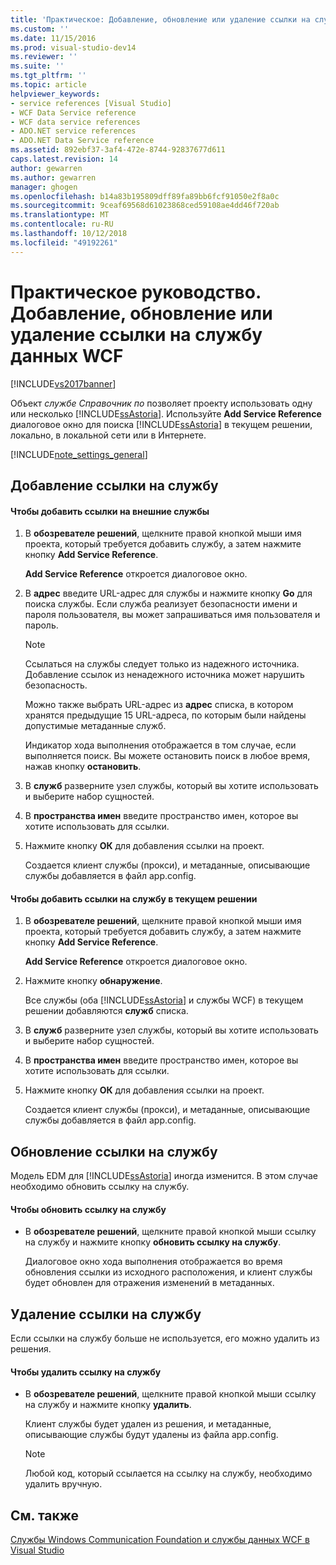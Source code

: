 ```yaml
---
title: 'Практическое: Добавление, обновление или удаление ссылки на службы данных WCF | Документация Майкрософт'
ms.custom: ''
ms.date: 11/15/2016
ms.prod: visual-studio-dev14
ms.reviewer: ''
ms.suite: ''
ms.tgt_pltfrm: ''
ms.topic: article
helpviewer_keywords:
- service references [Visual Studio]
- WCF Data Service reference
- WCF data service references
- ADO.NET service references
- ADO.NET Data Service reference
ms.assetid: 892ebf37-3af4-472e-8744-92837677d611
caps.latest.revision: 14
author: gewarren
ms.author: gewarren
manager: ghogen
ms.openlocfilehash: b14a83b195809dff89fa89bb6fcf91050e2f8a0c
ms.sourcegitcommit: 9ceaf69568d61023868ced59108ae4dd46f720ab
ms.translationtype: MT
ms.contentlocale: ru-RU
ms.lasthandoff: 10/12/2018
ms.locfileid: "49192261"
---
```

# <a name="how-to-add-update-or-remove-a-wcf-data-service-reference"></a>Практическое руководство. Добавление, обновление или удаление ссылки на службу данных WCF
[!INCLUDE[vs2017banner](../includes/vs2017banner.md)]

  
Объект *службе Справочник по* позволяет проекту использовать одну или несколько [!INCLUDE[ssAstoria](../includes/ssastoria-md.md)]. Используйте **Add Service Reference** диалоговое окно для поиска [!INCLUDE[ssAstoria](../includes/ssastoria-md.md)] в текущем решении, локально, в локальной сети или в Интернете.  
  
 [!INCLUDE[note_settings_general](../includes/note-settings-general-md.md)]  
  
## <a name="adding-a-service-reference"></a>Добавление ссылки на службу  
  
#### <a name="to-add-a-reference-to-an-external-service"></a>Чтобы добавить ссылки на внешние службы  
  
1.  В **обозревателе решений**, щелкните правой кнопкой мыши имя проекта, который требуется добавить службу, а затем нажмите кнопку **Add Service Reference**.  
  
     **Add Service Reference** откроется диалоговое окно.  
  
2.  В **адрес** введите URL-адрес для службы и нажмите кнопку **Go** для поиска службы. Если служба реализует безопасности имени и пароля пользователя, вы может запрашиваться имя пользователя и пароль.  
  
    > [!NOTE]
    >  Ссылаться на службы следует только из надежного источника. Добавление ссылок из ненадежного источника может нарушить безопасность.  
  
     Можно также выбрать URL-адрес из **адрес** списка, в котором хранятся предыдущие 15 URL-адреса, по которым были найдены допустимые метаданные служб.  
  
     Индикатор хода выполнения отображается в том случае, если выполняется поиск. Вы можете остановить поиск в любое время, нажав кнопку **остановить**.  
  
3.  В **служб** разверните узел службы, который вы хотите использовать и выберите набор сущностей.  
  
4.  В **пространства имен** введите пространство имен, которое вы хотите использовать для ссылки.  
  
5.  Нажмите кнопку **ОК** для добавления ссылки на проект.  
  
     Создается клиент службы (прокси), и метаданные, описывающие службы добавляется в файл app.config.  
  
#### <a name="to-add-a-reference-to-a-service-in-the-current-solution"></a>Чтобы добавить ссылки на службу в текущем решении  
  
1.  В **обозревателе решений**, щелкните правой кнопкой мыши имя проекта, который требуется добавить службу, а затем нажмите кнопку **Add Service Reference**.  
  
     **Add Service Reference** откроется диалоговое окно.  
  
2.  Нажмите кнопку **обнаружение**.  
  
     Все службы (оба [!INCLUDE[ssAstoria](../includes/ssastoria-md.md)] и службы WCF) в текущем решении добавляются **служб** списка.  
  
3.  В **служб** разверните узел службы, который вы хотите использовать и выберите набор сущностей.  
  
4.  В **пространства имен** введите пространство имен, которое вы хотите использовать для ссылки.  
  
5.  Нажмите кнопку **ОК** для добавления ссылки на проект.  
  
     Создается клиент службы (прокси), и метаданные, описывающие службы добавляется в файл app.config.  
  
## <a name="updating-a-service-reference"></a>Обновление ссылки на службу  
 Модель EDM для [!INCLUDE[ssAstoria](../includes/ssastoria-md.md)] иногда изменится. В этом случае необходимо обновить ссылку на службу.  
  
#### <a name="to-update-a-service-reference"></a>Чтобы обновить ссылку на службу  
  
-   В **обозревателе решений**, щелкните правой кнопкой мыши ссылку на службу и нажмите кнопку **обновить ссылку на службу**.  
  
     Диалоговое окно хода выполнения отображается во время обновления ссылки из исходного расположения, и клиент службы будет обновлен для отражения изменений в метаданных.  
  
## <a name="removing-a-service-reference"></a>Удаление ссылки на службу  
 Если ссылки на службу больше не используется, его можно удалить из решения.  
  
#### <a name="to-remove-a-service-reference"></a>Чтобы удалить ссылку на службу  
  
-   В **обозревателе решений**, щелкните правой кнопкой мыши ссылку на службу и нажмите кнопку **удалить**.  
  
     Клиент службы будет удален из решения, и метаданные, описывающие службы будут удалены из файла app.config.  
  
    > [!NOTE]
    >  Любой код, который ссылается на ссылку на службу, необходимо удалить вручную.  
  
## <a name="see-also"></a>См. также  
 [Службы Windows Communication Foundation и службы данных WCF в Visual Studio](../data-tools/windows-communication-foundation-services-and-wcf-data-services-in-visual-studio.md)

